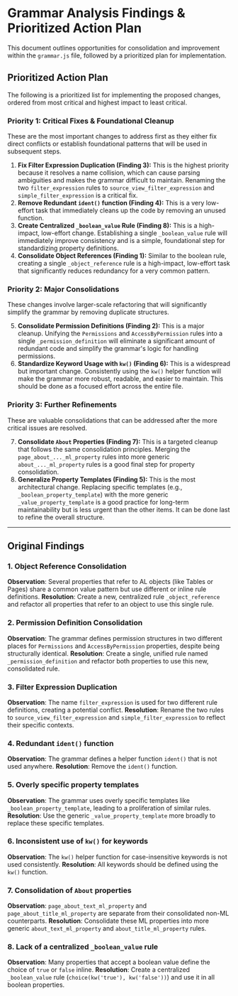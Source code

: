 # Grammar Analysis Findings & Prioritized Action Plan

This document outlines opportunities for consolidation and improvement within the `grammar.js` file, followed by a prioritized plan for implementation.

## Prioritized Action Plan

The following is a prioritized list for implementing the proposed changes, ordered from most critical and highest impact to least critical.

### Priority 1: Critical Fixes & Foundational Cleanup
These are the most important changes to address first as they either fix direct conflicts or establish foundational patterns that will be used in subsequent steps.

1.  **Fix Filter Expression Duplication (Finding 3):** This is the highest priority because it resolves a name collision, which can cause parsing ambiguities and makes the grammar difficult to maintain. Renaming the two `filter_expression` rules to `source_view_filter_expression` and `simple_filter_expression` is a critical fix.
2.  **Remove Redundant `ident()` function (Finding 4):** This is a very low-effort task that immediately cleans up the code by removing an unused function.
3.  **Create Centralized `_boolean_value` Rule (Finding 8):** This is a high-impact, low-effort change. Establishing a single `_boolean_value` rule will immediately improve consistency and is a simple, foundational step for standardizing property definitions.
4.  **Consolidate Object References (Finding 1):** Similar to the boolean rule, creating a single `_object_reference` rule is a high-impact, low-effort task that significantly reduces redundancy for a very common pattern.

### Priority 2: Major Consolidations
These changes involve larger-scale refactoring that will significantly simplify the grammar by removing duplicate structures.

5.  **Consolidate Permission Definitions (Finding 2):** This is a major cleanup. Unifying the `Permissions` and `AccessByPermission` rules into a single `_permission_definition` will eliminate a significant amount of redundant code and simplify the grammar's logic for handling permissions.
6.  **Standardize Keyword Usage with `kw()` (Finding 6):** This is a widespread but important change. Consistently using the `kw()` helper function will make the grammar more robust, readable, and easier to maintain. This should be done as a focused effort across the entire file.

### Priority 3: Further Refinements
These are valuable consolidations that can be addressed after the more critical issues are resolved.

7.  **Consolidate `About` Properties (Finding 7):** This is a targeted cleanup that follows the same consolidation principles. Merging the `page_about_..._ml_property` rules into more generic `about_..._ml_property` rules is a good final step for property consolidation.
8.  **Generalize Property Templates (Finding 5):** This is the most architectural change. Replacing specific templates (e.g., `_boolean_property_template`) with the more generic `_value_property_template` is a good practice for long-term maintainability but is less urgent than the other items. It can be done last to refine the overall structure.

---

## Original Findings

### 1. Object Reference Consolidation
**Observation**: Several properties that refer to AL objects (like Tables or Pages) share a common value pattern but use different or inline rule definitions.
**Resolution**: Create a new, centralized rule `_object_reference` and refactor all properties that refer to an object to use this single rule.

### 2. Permission Definition Consolidation
**Observation**: The grammar defines permission structures in two different places for `Permissions` and `AccessByPermission` properties, despite being structurally identical.
**Resolution**: Create a single, unified rule named `_permission_definition` and refactor both properties to use this new, consolidated rule.

### 3. Filter Expression Duplication
**Observation**: The name `filter_expression` is used for two different rule definitions, creating a potential conflict.
**Resolution**: Rename the two rules to `source_view_filter_expression` and `simple_filter_expression` to reflect their specific contexts.

### 4. Redundant `ident()` function
**Observation**: The grammar defines a helper function `ident()` that is not used anywhere.
**Resolution**: Remove the `ident()` function.

### 5. Overly specific property templates
**Observation**: The grammar uses overly specific templates like `_boolean_property_template`, leading to a proliferation of similar rules.
**Resolution**: Use the generic `_value_property_template` more broadly to replace these specific templates.

### 6. Inconsistent use of `kw()` for keywords
**Observation**: The `kw()` helper function for case-insensitive keywords is not used consistently.
**Resolution**: All keywords should be defined using the `kw()` function.

### 7. Consolidation of `About` properties
**Observation**: `page_about_text_ml_property` and `page_about_title_ml_property` are separate from their consolidated non-ML counterparts.
**Resolution**: Consolidate these ML properties into more generic `about_text_ml_property` and `about_title_ml_property` rules.

### 8. Lack of a centralized `_boolean_value` rule
**Observation**: Many properties that accept a boolean value define the choice of `true` or `false` inline.
**Resolution**: Create a centralized `_boolean_value` rule (`choice(kw('true'), kw('false'))`) and use it in all boolean properties.
